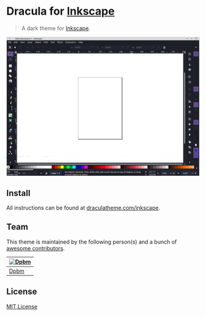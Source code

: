 # Dracula for [Inkscape](https://inkscape.org/)

> A dark theme for [Inkscape](https://inkscape.org/).

![Screenshot](./screenshot.png)

## Install

All instructions can be found at [draculatheme.com/inkscape](https://draculatheme.com/inkscape).

## Team

This theme is maintained by the following person(s) and a bunch of [awesome contributors](https://github.com/dracula/inkscape/graphs/contributors).

[![Dpbm](https://github.com/Dpbm.png?size=100)](https://github.com/Dpbm) |
--- |
[Dpbm](https://github.com/Dpbm) |

## License

[MIT License](./LICENSE)
